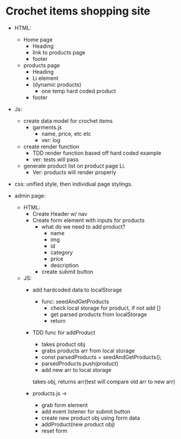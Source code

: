 # Crochet items shopping site

- HTML: 
    - Home page
        - Heading
        - link to products page
        - footer
    - products page
        - Heading
        - Li element
        - (dynamic products)
            - one temp hard coded product
        - footer

- Js: 

    - create data model for crochet items
        - garments.js
            - name, price, etc etc
            - ver: log 
    - create render function
        - TDD render function based off hard coded example
        - ver: tests will pass
    - generate product list on product page Li.
        - Ver: products will render properly

- css: unified style, then individual page stylings.

- admin page: 
    - HTML: 
        - Create Header w/ nav
        - Create form element with inputs for products
            - what do we need to add product?
                - name
                - img
                - id
                - category
                - price
                - description
            - create submit button
    - JS: 
        - add hardcoded data to localStorage
           - func: seedAndGetProducts
                - check local storage for product, if not add []
                - get parsed products from localStorage
                - return 
        - TDD func for addProduct
            - takes product obj
            - grabs products arr from local storage
            - const parsedProducts = seedAndGetProducts();
            - parsedProducts.push(product)
            - add new arr to local storage

            takes obj, returns arr(test will compare old arr to new arr) 

        - products.js ->
            - grab form element
            - add event listener for submit button
            - create new product obj using form data
            - addProduct(new product obj)
            - reset form 